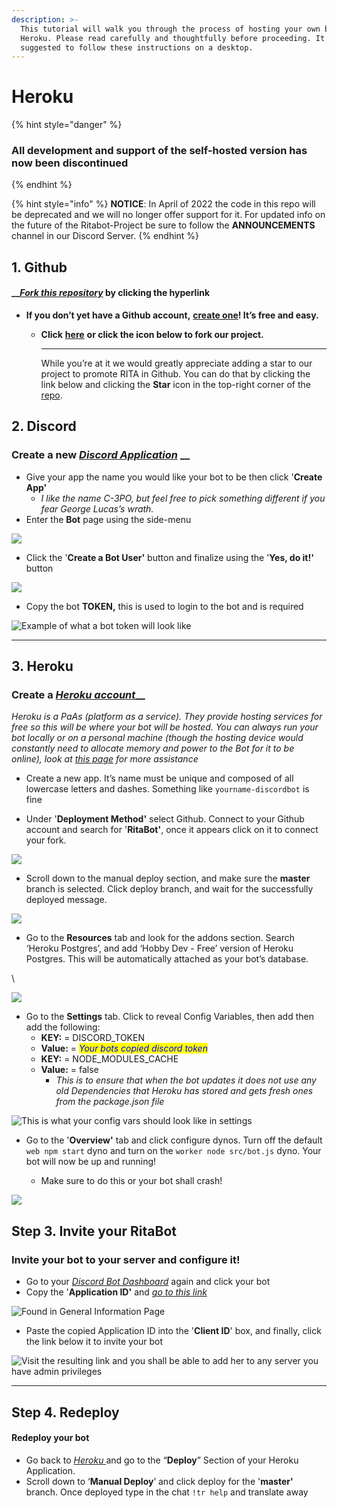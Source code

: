```yaml
---
description: >-
  This tutorial will walk you through the process of hosting your own bot via
  Heroku. Please read carefully and thoughtfully before proceeding. It is
  suggested to follow these instructions on a desktop.
---
```


# Heroku

{% hint style="danger" %}
### All development and support of the self-hosted version has now been discontinued
{% endhint %}

{% hint style="info" %}
**NOTICE**: In April of 2022 the code in this repo will be deprecated and we will no longer offer support for it. For updated info on the future of the Ritabot-Project be sure to follow the **ANNOUNCEMENTS** channel in our Discord Server.
{% endhint %}

## 1. Github

#### __[_Fork this repository_](https://github.com/RitaBot-Project/RitaBot/fork) by clicking the hyperlink <a href="#step-1---fork-this-repository" id="step-1---fork-this-repository"></a>

* **If you don’t yet have a Github account,** [**create one**](https://github.com/join)**! It’s free and easy.**
  *   **Click** [**here**](https://github.com/RitaBot-Project/RitaBot/fork) **or click the icon below to fork our project.**

      ***

      While you’re at it we would greatly appreciate adding a star to our project to promote RITA in Github. You can do that by clicking the link below and clicking the **Star** icon in the top-right corner of the [repo](https://github.com/RitaBot-Project/RitaBot).&#x20;

## 2. Discord

### Create a new [_Discord Application_](https://discord.com/developers/applications) __&#x20;

* Give your app the name you would like your bot to be then click '**Create App'**
  * _I like the name C-3PO, but feel free to pick something different if you fear George Lucas’s wrath._
* Enter the **Bot** page using the side-menu

![](<../.gitbook/assets/image (10) (1).png>)

* Click the '**Create a Bot User'** button and finalize using the '**Yes, do it!'** button

![](<../.gitbook/assets/image (4).png>)

* Copy the bot **TOKEN,** this is used to login to the bot and is required

![Example of what a bot token will look like](<../.gitbook/assets/image (12) (1).png>)

****

## 3. Heroku

### Create a [_Heroku account_](https://signup.heroku.com/login)__

_Heroku is a PaAs (platform as a service). They provide hosting services for free so this will be where your bot will be hosted. You can always run your bot locally or on a personal machine (though the hosting device would constantly need to allocate memory and power to the Bot for it to be online), look at_ [_this page_](https://ritabot.gg/local/) _for more assistance_

* Create a new app. It’s name must be unique and composed of all lowercase letters and dashes. Something like `yourname-discordbot` is fine



* Under '**Deployment Method'** select Github. Connect to your Github account and search for '**RitaBot'**, once it appears click on it to connect your fork.

![](<../.gitbook/assets/image (7) (1).png>)

* Scroll down to the manual deploy section, and make sure the **master** branch is selected. Click deploy branch, and wait for the successfully deployed message.

![](<../.gitbook/assets/image (8) (1).png>)

* Go to the **Resources** tab and look for the addons section. Search ‘Heroku Postgres’, and add ‘Hobby Dev - Free’ version of Heroku Postgres. This will be automatically attached as your bot’s database.&#x20;

\


![](<../.gitbook/assets/image (11) (1).png>)

* Go to the **Settings** tab. Click to reveal Config Variables, then add then add the following:&#x20;
  * **KEY:** = DISCORD\_TOKEN
  * **Value:** = _<mark style="color:blue;">Your bots copied discord token</mark>_
  * **KEY:** = NODE\_MODULES\_CACHE
  * **Value:** = false
    * _This is to ensure that when the bot updates it does not use any old Dependencies that Heroku has stored and gets fresh ones from the package.json file_

![This is what your config vars should look like in settings](<../.gitbook/assets/image (6) (1).png>)

*   Go to the '**Overview'** tab and click configure dynos. Turn off the default `web npm start` dyno and turn on the `worker node src/bot.js` dyno. Your bot will now be up and running!

    * Make sure to do this or your bot shall crash!



![](<../.gitbook/assets/image (9) (1).png>)



## Step 3. Invite your RitaBot

### Invite your bot to your server and configure it!

* Go to your [_Discord Bot Dashboard_](https://discord.com/developers/applications) again and click your bot
* Copy the '**Application ID'** and [_go to this link_](https://discordapi.com/permissions.html#412854250504)

![Found in General Information Page](<../.gitbook/assets/image (1).png>)

* Paste the copied Application ID into the '**Client ID**' box, and finally, click the link below it to invite your bot&#x20;

![Visit the resulting link and you shall be able to add her to any server you have admin privileges](<../.gitbook/assets/image (2).png>)

****

## **Step 4. Redeploy**

#### Redeploy your bot <a href="#step-5---redeploy-your-bot" id="step-5---redeploy-your-bot"></a>

* Go back to [_Heroku_ ](https://dashboard.heroku.com)and go to the “**Deploy**” Section of your Heroku Application.&#x20;
* Scroll down to ‘**Manual Deploy**’ and click deploy for the '**master'** branch. Once deployed type in the chat `!tr help` and translate away
